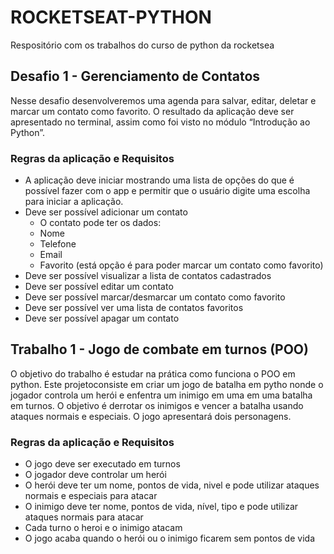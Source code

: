 # ROCKETSEAT-PYTHON
Respositório com os trabalhos do curso de python da rocketsea

## Desafio 1 - Gerenciamento de Contatos
Nesse desafio desenvolveremos uma agenda para salvar, editar, deletar e marcar um contato como favorito. O resultado da aplicação deve ser apresentado no terminal, assim como foi visto no módulo “Introdução ao Python”.

### Regras da aplicação e Requisitos

- A aplicação deve iniciar mostrando uma lista de opções do que é possível fazer com o app e permitir que o usuário digite uma escolha para iniciar a aplicação.
- Deve ser possível adicionar um contato
    - O contato pode ter os dados:
    - Nome
    - Telefone
    - Email
    - Favorito (está opção é para poder marcar um contato como favorito)
- Deve ser possível visualizar a lista de contatos cadastrados
- Deve ser possível editar um contato
- Deve ser possível marcar/desmarcar um contato como favorito
- Deve ser possível ver uma lista de contatos favoritos
- Deve ser possível apagar um contato

## Trabalho 1 - Jogo de combate em turnos (POO)
O objetivo do trabalho é estudar na prática como funciona o POO em python.
Este projetoconsiste em criar um jogo de batalha em pytho nonde o jogador 
controla um herói e enfentra um inimigo em uma em uma batalha em turnos. 
O objetivo é derrotar os inimigos e vencer a batalha usando ataques normais 
e especiais. O jogo apresentará dois personagens.

### Regras da aplicação e Requisitos
- O jogo deve ser executado em turnos
- O jogador deve controlar um herói
- O herói deve ter um nome, pontos de vida, nivel e pode utilizar ataques 
normais e especiais para atacar
- O inimigo deve ter nome, pontos de vida, nível, tipo e pode utilizar 
ataques normais para atacar
- Cada turno o heroi e o inimigo atacam
- O jogo acaba quando o herói ou o inimigo ficarem sem pontos de vida